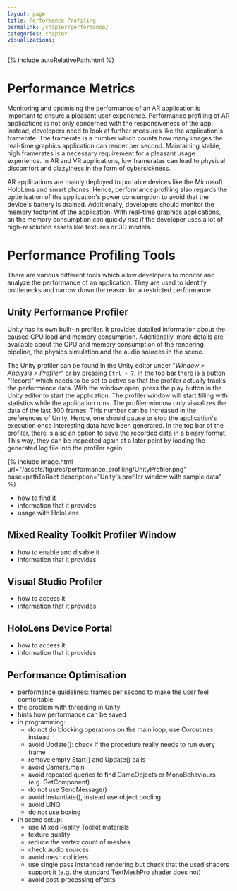 ```yaml
---
layout: page
title: Performance Profiling
permalink: /chapter/performance/
categories: chapter
visualizations:
---
```


{% include autoRelativePath.html %}

# Performance Metrics

Monitoring and optimising the performance of an AR application is important to ensure a pleasant user experience.
Performance profiling of AR applications is not only concerned with the responsiveness of the app.
Instead, developers need to look at further measures like the application's framerate.
The framerate is a number which counts how many images the real-time graphics application can render per second.
Maintaining stable, high framerates is a necessary requirement for a pleasant usage experience.
In AR and VR applications, low framerates can lead to physical discomfort and dizzyiness in the form of cybersickness.

AR applications are mainly deployed to portable devices like the Microsoft HoloLens and smart phones.
Hence, performance profiling also regards the optimisation of the application's power consumption to avoid that the device's battery is drained.
Additionally, developers should monitor the memory footprint of the application.
With real-time graphics applications, an the memory consumption can quickly rise if the developer uses a lot of high-resolution assets like textures or 3D models.

# Performance Profiling Tools

There are various different tools which allow developers to monitor and analyze the performance of an application.
They are used to identify bottlenecks and narrow down the reason for a restricted performance.

## Unity Performance Profiler

Unity has its own built-in profiler.
It provides detailed information about the caused CPU load and memory consumption.
Additionally, more details are available about the CPU and memory consumption of the rendering pipeline, the physics simulation and the audio sources in the scene.

The Unity profiler can be found in the Unity editor under "*Window > Analysis > Profiler*" or by pressing `Ctrl + 7`.
In the top bar there is a button "Record" which needs to be set to active so that the profiler actually tracks the performance data.
With the window open, press the play button in the Unity editor to start the application.
The profiler window will start filling with statistics while the application runs.
The profiler window only visualizes the data of the last 300 frames.
This number can be increased in the preferences of Unity.
Hence, one should pause or stop the application's execution once interesting data have been generated.
In the top bar of the profiler, there is also an option to save the recorded data in a binary format.
This way, they can be inspected again at a later point by loading the generated log file into the profiler again.

{% include image.html url="/assets/figures/performance_profiling/UnityProfiler.png" base=pathToRoot description="Unity's profiler window with sample data" %}

- how to find it
- information that it provides
- usage with HoloLens

## Mixed Reality Toolkit Profiler Window

- how to enable and disable it
- information that it provides

## Visual Studio Profiler

- how to access it
- information that it provides

## HoloLens Device Portal

- how to access it
- information that it provides

## Performance Optimisation

- performance guidelines: frames per second to make the user feel comfortable
- the problem with threading in Unity
- hints how performance can be saved
- in programming:
   - do not do blocking operations on the main loop, use Coroutines instead
   - avoid Update(): check if the procedure really needs to run every frame
   - remove empty Start() and Update() calls
   - avoid Camera.main
   - avoid repeated queries to find GameObjects or MonoBehaviours (e.g. GetComponent)
   - do not use SendMessage()
   - avoid Instantiate(), instead use object pooling
   - avoid LINQ
   - do not use boxing
- in scene setup:
   - use Mixed Reality Toolkit materials
   - texture quality
   - reduce the vertex count of meshes
   - check audio sources
   - avoid mesh colliders
   - use single pass instanced rendering but check that the used shaders support it (e.g. the standard TextMeshPro shader does not)
   - avoid post-processing effects

